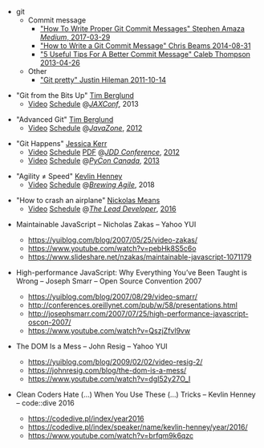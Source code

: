 * git
  * Commit message
    * ["How To Write Proper Git Commit Messages" Stephen Amaza _Medium_, 2017-03-29][sa_2017_03_29]
    * ["How to Write a Git Commit Message" Chris Beams 2014-08-31][ca_2014_08_31]
    * ["5 Useful Tips For A Better Commit Message" Caleb Thompson 2013-04-26][ct_2013_04_26]
  * Other
    * ["Git pretty" Justin Hileman 2011-10-14][jh_2011_10_14]

[sa_2017_03_29]: https://medium.com/@steveamaza/how-to-write-a-proper-git-commit-message-e028865e5791
[ca_2014_08_31]: https://chris.beams.io/posts/git-commit/
[ct_2013_04_26]: https://thoughtbot.com/blog/5-useful-tips-for-a-better-commit-message
[jh_2011_10_14]: http://justinhileman.info/article/git-pretty/

* "Git from the Bits Up" [Tim Berglund][tb]
  * [Video][tb_2013_06_05_v] [Schedule][tb_2013_06_05_s] @[_JAXConf_][conf_jax], 2013

[tb]: http://timberglund.com/
[tb_2013_06_05]: https://web.archive.org/web/20160415112301/http://jaxconf.com/sessions/git-bits
[tb_2013_06_05_s]: https://web.archive.org/web/20160416104118/http://jaxconf.com/timetable
[tb_2013_06_05_v]: https://www.youtube.com/watch?v=MYP56QJpDr4
[conf_jax]: https://web.archive.org/web/20161005215626/http://jaxconf.com/

* "Advanced Git" [Tim Berglund][tb]
  * [Video][tb_2012_09_13_v] [Schedule][tb_2012_09_13_s]  @[_JavaZone_][conf_jz], [2012][conf_jz_12]

[tb_2012_09_13_s]: https://web.archive.org/web/20140723012623/http://javazone.no/incogito10/events/JavaZone%202012/sessions
[tb_2012_09_13_v]: https://vimeo.com/showcase/2079027/video/49444883
[conf_jz]: https://www.javazone.no
[conf_jz_12]: https://web.archive.org/web/20150321215025/http://jz12.java.no/

* "Git Happens" [Jessica Kerr][jk]
  * [Video][jk_2012_10_26_v] [Schedule][jk_2012_10_26_s] [PDF][jk_2012_10_26_p]  @[_JDD Conference_][conf_jdd], [2012][conf_jdd_12]
  * [Video][jk_2013_10_10_v] [Schedule][jk_2013_10_10_s]  @[_PyCon Canada_][conf_pyca], [2013][conf_pyca_13]

[jk]: http://jessitron.com/
[jk_2012_10_26_s]: http://12.jdd.org.pl/en/program/schedule
[jk_2012_10_26_p]: http://www.data.proidea.org.pl/jdd/7edycja/materialy/prezentacje/kerrjessica_gitHappens.pdf
[jk_2012_10_26_v]: https://www.youtube.com/watch?v=Dv8I_kfrFWw
[jk_2013_10_10_s]: https://2013.pycon.ca/en/schedule/
[jk_2013_10_10_v]: https://www.youtube.com/watch?v=yCh6TSLIQBQ
[conf_jdd]: https://jdd.org.pl/
[conf_jdd_12]: http://12.jdd.org.pl/
[conf_pyca]: https://www.pycon.ca/
[conf_pyca_13]: https://2013.pycon.ca/

* "Agility ≠ Speed" [Kevlin Henney][kh]
  * [Video][kh_2018_10_12_v] [Schedule][kh_2018_10_12_s]  @[_Brewing Agile_][conf_ba], 2018

[kh]: https://about.me/kevlin
[kh_2018_10_12_v]: https://www.youtube.com/watch?v=kmFcNyZrUNM
[kh_2018_10_12_s]: https://web.archive.org/web/20190311001722/https://brewingagile.org/
[conf_ba]: https://brewingagile.org/

* "How to crash an airplane" [Nickolas Means][nm]
  * [Video][nm_2016_06_23_v] [Schedule][nm_2016_06_23_s]  @[_The Lead Developer_][conf_tld], [2016][conf_tld_16]

[nm]: https://twitter.com/nmeans
[nm_2016_06_23_s]: https://2016.theleaddeveloper.com/schedule
[nm_2016_06_23_v]: https://www.youtube.com/watch?v=099cHWSbAL8
[conf_tld]: https://www.theleaddeveloper.com/
[conf_tld_16]: https://2016.theleaddeveloper.com/

* Maintainable JavaScript – Nicholas Zakas – Yahoo YUI
  * https://yuiblog.com/blog/2007/05/25/video-zakas/
  * https://www.youtube.com/watch?v=pebHk8S5c6o
  * https://www.slideshare.net/nzakas/maintainable-javascript-1071179


* High-performance JavaScript: Why Everything You’ve Been Taught is Wrong – Joseph Smarr – Open Source Convention 2007
  * https://yuiblog.com/blog/2007/08/29/video-smarr/
  * http://conferences.oreillynet.com/pub/w/58/presentations.html
  * http://josephsmarr.com/2007/07/25/high-performance-javascript-oscon-2007/
  * https://www.youtube.com/watch?v=QszjZfvl9vw


* The DOM Is a Mess – John Resig – Yahoo YUI
  * https://yuiblog.com/blog/2009/02/02/video-resig-2/
  * https://johnresig.com/blog/the-dom-is-a-mess/
  * https://www.youtube.com/watch?v=dgI52y27O_I


* Clean Coders Hate (…) When You Use These (…) Tricks – Kevlin Henney – code::dive 2016
  * https://codedive.pl/index/year2016
  * https://codedive.pl/index/speaker/name/kevlin-henney/year/2016/
  * https://www.youtube.com/watch?v=brfqm9k6qzc
